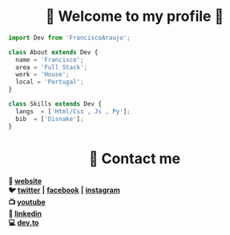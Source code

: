 <h1 align="center">🖤 Welcome to my profile 🖤</h1>

```js
import Dev from 'FranciscoAraujo';

class About extends Dev {
  name = 'Francisco';
  area = 'Full Stack';
  work = 'House';
  local = 'Portugal';
}

class Skills extends Dev {
  langs  = ['Html/Css , Js , Py'];
  bib  = ['Disnake'];
}
```

<h1 align="center">👋 Contact me</h1>

**🏡  [website](#)  <br>**
**🐦  [twitter](https://twitter.com/Francisc0Araujo)** **|**
**[facebook](https://www.facebook.com/profile.php?id=100028511225457)** **|**
**[instagram](https://www.instagram.com/francisco.araujo_2/?theme=dark)  <br>**
**📺  [youtube](https://www.youtube.com/channel/UCuhxnE77D801NVH-S-w4K6w)  <br>**
**👔  [linkedin](https://www.linkedin.com/in/francisco-ara%C3%BAjo-255103241/) <br>**
**💻  [dev.to](https://dev.to/franciscoaraujo) <br>**



